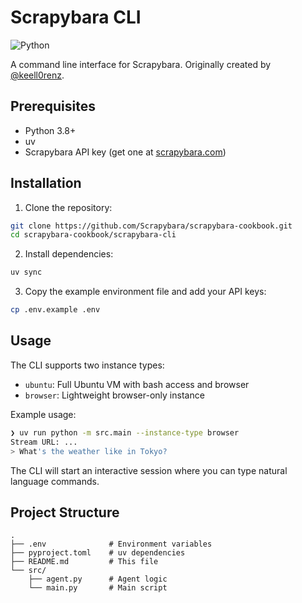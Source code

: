# Scrapybara CLI

<img alt="Python" src="https://img.shields.io/badge/Python-blue.svg?logo=Python&logoColor=white" />

A command line interface for Scrapybara. Originally created by [@keell0renz](https://github.com/keell0renz).

## Prerequisites

- Python 3.8+
- uv
- Scrapybara API key (get one at [scrapybara.com](https://scrapybara.com))

## Installation

1. Clone the repository:

```bash
git clone https://github.com/Scrapybara/scrapybara-cookbook.git
cd scrapybara-cookbook/scrapybara-cli
```

2. Install dependencies:

```bash
uv sync
```

3. Copy the example environment file and add your API keys:

```bash
cp .env.example .env
```

## Usage

The CLI supports two instance types:

- `ubuntu`: Full Ubuntu VM with bash access and browser
- `browser`: Lightweight browser-only instance

Example usage:

```bash
❯ uv run python -m src.main --instance-type browser
Stream URL: ...
> What's the weather like in Tokyo?
```

The CLI will start an interactive session where you can type natural language commands.

## Project Structure

```
.
├── .env              # Environment variables
├── pyproject.toml    # uv dependencies
├── README.md         # This file
└── src/
    ├── agent.py      # Agent logic
    └── main.py       # Main script
```
